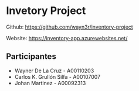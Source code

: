 # Invetory Project

Github: https://github.com/wayn3r/inventory-project

Website: https://inventory-app.azurewebsites.net/

## Participantes

- Wayner De La Cruz - A00110203
- Carlos K. Grullón Silfa - A00107007
- Johan Martinez - A00092313